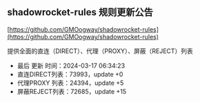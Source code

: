 ## shadowrocket-rules 规则更新公告

[https://github.com/GMOogway/shadowrocket-rules](https://github.com/GMOogway/shadowrocket-rules)

提供全面的直连（DIRECT）、代理（PROXY）、屏蔽（REJECT）列表
- 最后 更新 时间：2024-03-17 06:34:23
- 直连DIRECT列表：73993，update +0
- 代理PROXY 列表：24394，update +5
- 屏蔽REJECT列表：72685，update +15